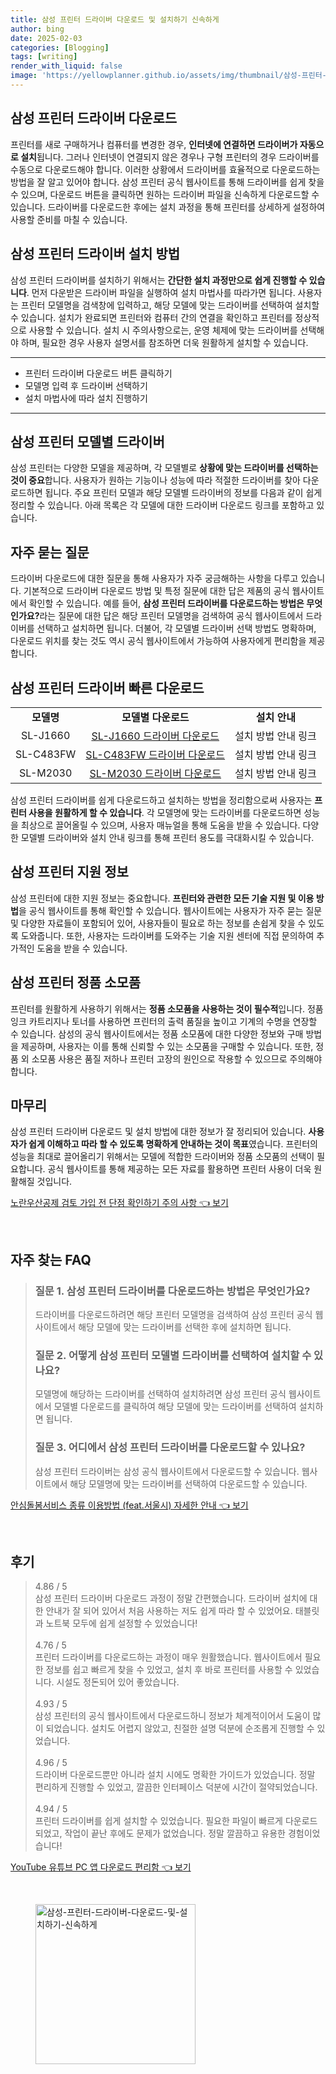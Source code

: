 ```yaml
---
title: 삼성 프린터 드라이버 다운로드 및 설치하기 신속하게
author: bing
date: 2025-02-03
categories: [Blogging]
tags: [writing]
render_with_liquid: false
image: 'https://yellowplanner.github.io/assets/img/thumbnail/삼성-프린터-드라이버-다운로드-및-설치하기-신속하게.webp'
---
```



<h2 id='삼성_프린터_드라이버_다운로드'>삼성 프린터 드라이버 다운로드</h2>

<p>프린터를 새로 구매하거나 컴퓨터를 변경한 경우, <b>인터넷에 연결하면 드라이버가 자동으로 설치</b>됩니다. 그러나 인터넷이 연결되지 않은 경우나 구형 프린터의 경우 드라이버를 수동으로 다운로드해야 합니다. 이러한 상황에서 드라이버를 효율적으로 다운로드하는 방법을 잘 알고 있어야 합니다. 삼성 프린터 공식 웹사이트를 통해 드라이버를 쉽게 찾을 수 있으며, 다운로드 버튼을 클릭하면 원하는 드라이버 파일을 신속하게 다운로드할 수 있습니다. 드라이버를 다운로드한 후에는 설치 과정을 통해 프린터를 상세하게 설정하여 사용할 준비를 마칠 수 있습니다.</p>

<h2 id='삼성_프린터_드라이버_설치방법'>삼성 프린터 드라이버 설치 방법</h2>

<p>삼성 프린터 드라이버를 설치하기 위해서는 <b>간단한 설치 과정만으로 쉽게 진행할 수 있습니다</b>. 먼저 다운받은 드라이버 파일을 실행하여 설치 마법사를 따라가면 됩니다. 사용자는 프린터 모델명을 검색창에 입력하고, 해당 모델에 맞는 드라이버를 선택하여 설치할 수 있습니다. 설치가 완료되면 프린터와 컴퓨터 간의 연결을 확인하고 프린터를 정상적으로 사용할 수 있습니다. 설치 시 주의사항으로는, 운영 체제에 맞는 드라이버를 선택해야 하며, 필요한 경우 사용자 설명서를 참조하면 더욱 원활하게 설치할 수 있습니다.</p>

<hr />

<ul>
    <li>프린터 드라이버 다운로드 버튼 클릭하기</li>
    <li>모델명 입력 후 드라이버 선택하기</li>
    <li>설치 마법사에 따라 설치 진행하기</li>
</ul>

<hr />

<h2 id='삼성_프린터_모델별_드라이버'>삼성 프린터 모델별 드라이버</h2>

<p>삼성 프린터는 다양한 모델을 제공하며, 각 모델별로 <b>상황에 맞는 드라이버를 선택하는 것이 중요</b>합니다. 사용자가 원하는 기능이나 성능에 따라 적절한 드라이버를 찾아 다운로드하면 됩니다. 주요 프린터 모델과 해당 모델별 드라이버의 정보를 다음과 같이 쉽게 정리할 수 있습니다. 아래 목록은 각 모델에 대한 드라이버 다운로드 링크를 포함하고 있습니다.</p>

<h2 id='자주_묻는_질문'>자주 묻는 질문</h2>

<p>드라이버 다운로드에 대한 질문을 통해 사용자가 자주 궁금해하는 사항을 다루고 있습니다. 기본적으로 드라이버 다운로드 방법 및 특정 질문에 대한 답은 제품의 공식 웹사이트에서 확인할 수 있습니다. 예를 들어, <b>삼성 프린터 드라이버를 다운로드하는 방법은 무엇인가요?</b>라는 질문에 대한 답은 해당 프린터 모델명을 검색하여 공식 웹사이트에서 드라이버를 선택하고 설치하면 됩니다. 더불어, 각 모델별 드라이버 선택 방법도 명확하며, 다운로드 위치를 찾는 것도 역시 공식 웹사이트에서 가능하여 사용자에게 편리함을 제공합니다.</p>

<h2 id='삼성_프린터_드라이버_빠른_다운로드'>삼성 프린터 드라이버 빠른 다운로드</h2>

<table>
    <tr>
        <td style="text-align: center; height: 17px;"><b>모델명</b></td>
        <td style="text-align: center; height: 17px;"><b>모델별 다운로드</b></td>
        <td style="text-align: center; height: 17px;"><b>설치 안내</b></td>
    </tr>
    <tr>
        <td style="text-align: center; height: 17px;">SL-J1660</td>
        <td style="text-align: center; height: 17px;"><a href="#">SL-J1660 드라이버 다운로드</a></td>
        <td style="text-align: center; height: 17px;">설치 방법 안내 링크</td>
    </tr>
    <tr>
        <td style="text-align: center; height: 17px;">SL-C483FW</td>
        <td style="text-align: center; height: 17px;"><a href="#">SL-C483FW 드라이버 다운로드</a></td>
        <td style="text-align: center; height: 17px;">설치 방법 안내 링크</td>
    </tr>
    <tr>
        <td style="text-align: center; height: 17px;">SL-M2030</td>
        <td style="text-align: center; height: 17px;"><a href="#">SL-M2030 드라이버 다운로드</a></td>
        <td style="text-align: center; height: 17px;">설치 방법 안내 링크</td>
    </tr>
</table>

<p>삼성 프린터 드라이버를 쉽게 다운로드하고 설치하는 방법을 정리함으로써 사용자는 <b>프린터 사용을 원활하게 할 수 있습니다</b>. 각 모델명에 맞는 드라이버를 다운로드하면 성능을 최상으로 끌어올릴 수 있으며, 사용자 매뉴얼을 통해 도움을 받을 수 있습니다. 다양한 모델별 드라이버와 설치 안내 링크를 통해 프린터 용도를 극대화시킬 수 있습니다.</p>

<h2 id='삼성_프린터_지원_정보'>삼성 프린터 지원 정보</h2>

<p>삼성 프린터에 대한 지원 정보는 중요합니다. <b>프린터와 관련한 모든 기술 지원 및 이용 방법</b>을 공식 웹사이트를 통해 확인할 수 있습니다. 웹사이트에는 사용자가 자주 묻는 질문 및 다양한 자료들이 포함되어 있어, 사용자들이 필요로 하는 정보를 손쉽게 찾을 수 있도록 도와줍니다. 또한, 사용자는 드라이버를 도와주는 기술 지원 센터에 직접 문의하여 추가적인 도움을 받을 수 있습니다.</p>

<h2 id='삼성_프린터_정품_소모품'>삼성 프린터 정품 소모품</h2>

<p>프린터를 원활하게 사용하기 위해서는 <b>정품 소모품을 사용하는 것이 필수적</b>입니다. 정품 잉크 카트리지나 토너를 사용하면 프린터의 출력 품질을 높이고 기계의 수명을 연장할 수 있습니다. 삼성의 공식 웹사이트에서는 정품 소모품에 대한 다양한 정보와 구매 방법을 제공하며, 사용자는 이를 통해 신뢰할 수 있는 소모품을 구매할 수 있습니다. 또한, 정품 외 소모품 사용은 품질 저하나 프린터 고장의 원인으로 작용할 수 있으므로 주의해야 합니다.</p>

<h2 id='마무리'>마무리</h2>

<p>삼성 프린터 드라이버 다운로드 및 설치 방법에 대한 정보가 잘 정리되어 있습니다. <b>사용자가 쉽게 이해하고 따라 할 수 있도록 명확하게 안내하는 것이 목표</b>였습니다. 프린터의 성능을 최대로 끌어올리기 위해서는 모델에 적합한 드라이버와 정품 소모품의 선택이 필요합니다. 공식 웹사이트를 통해 제공하는 모든 자료를 활용하면 프린터 사용이 더욱 원활해질 것입니다.</p>


<p><a class="click-button" title="노란우산공제 검토 가입 전 단점 확인하기 주의 사항" href="https://yellowplanner.github.io/posts/%EB%85%B8%EB%9E%80%EC%9A%B0%EC%82%B0%EA%B3%B5%EC%A0%9C-%EA%B2%80%ED%86%A0-%EA%B0%80%EC%9E%85-%EC%A0%84-%EB%8B%A8%EC%A0%90-%ED%99%95%EC%9D%B8%ED%95%98%EA%B8%B0-%EC%A3%BC%EC%9D%98-%EC%82%AC%ED%95%AD/" rel="dofollow">노란우산공제 검토 가입 전 단점 확인하기 주의 사항 👈 보기</a></p><br>
<h2 id='자주_찾는_FAQ'>자주 찾는 FAQ</h2>
<div itemscope="" itemtype="https://schema.org/FAQPage"> 
<blockquote> 
<div itemscope="" itemprop="mainEntity" itemtype="https://schema.org/Question"> 
<h3 itemprop="name">질문 1. 삼성 프린터 드라이버를 다운로드하는 방법은 무엇인가요?</h3> 
<div itemscope="" itemprop="acceptedAnswer" itemtype="https://schema.org/Answer"> 
<span itemprop="text"> 
<p>드라이버를 다운로드하려면 해당 프린터 모델명을 검색하여 삼성 프린터 공식 웹사이트에서 해당 모델에 맞는 드라이버를 선택한 후에 설치하면 됩니다.</p>
</span> 
</div> 
</div> 
<div itemscope="" itemprop="mainEntity" itemtype="https://schema.org/Question"> 
<h3 itemprop="name">질문 2. 어떻게 삼성 프린터 모델별 드라이버를 선택하여 설치할 수 있나요?</h3> 
<div itemscope="" itemprop="acceptedAnswer" itemtype="https://schema.org/Answer"> 
<span itemprop="text"> 
<p>모델명에 해당하는 드라이버를 선택하여 설치하려면 삼성 프린터 공식 웹사이트에서 모델별 다운로드를 클릭하여 해당 모델에 맞는 드라이버를 선택하여 설치하면 됩니다.</p>
</span> 
</div> 
</div> 
<div itemscope="" itemprop="mainEntity" itemtype="https://schema.org/Question"> 
<h3 itemprop="name">질문 3. 어디에서 삼성 프린터 드라이버를 다운로드할 수 있나요?</h3> 
<div itemscope="" itemprop="acceptedAnswer" itemtype="https://schema.org/Answer"> 
<span itemprop="text"> 
<p>삼성 프린터 드라이버는 삼성 공식 웹사이트에서 다운로드할 수 있습니다. 웹사이트에서 해당 모델명에 맞는 드라이버를 선택하여 다운로드할 수 있습니다.</p>
</span> 
</div> 
</div> 
</blockquote> 
</div>
<p><a class="click-button" title="안심돌봄서비스 종류 이용방법 (feat.서울시) 자세한 안내" href="https://yellowplanner.github.io/posts/%EC%95%88%EC%8B%AC%EB%8F%8C%EB%B4%84%EC%84%9C%EB%B9%84%EC%8A%A4-%EC%A2%85%EB%A5%98-%EC%9D%B4%EC%9A%A9%EB%B0%A9%EB%B2%95-(feat.%EC%84%9C%EC%9A%B8%EC%8B%9C)-%EC%9E%90%EC%84%B8%ED%95%9C-%EC%95%88%EB%82%B4/" rel="dofollow">안심돌봄서비스 종류 이용방법 (feat.서울시) 자세한 안내 👈 보기</a></p><br>
<h2 id='후기'>후기</h2>
<div itemscope itemtype="https://schema.org/Product">
  <blockquote>
  <div itemprop="review" itemscope itemtype="https://schema.org/Review">
      <div itemprop="reviewRating" itemscope itemtype="https://schema.org/Rating"> <span itemprop="ratingValue">4.86</span> / <span itemprop="bestRating">5</span> </div>
      <span itemprop="reviewBody">삼성 프린터 드라이버 다운로드 과정이 정말 간편했습니다. 드라이버 설치에 대한 안내가 잘 되어 있어서 처음 사용하는 저도 쉽게 따라 할 수 있었어요. 태블릿과 노트북 모두에 쉽게 설정할 수 있었습니다!</span>
  </div>
  <br>
  <div itemprop="review" itemscope itemtype="https://schema.org/Review">
      <div itemprop="reviewRating" itemscope itemtype="https://schema.org/Rating"> <span itemprop="ratingValue">4.76</span> / <span itemprop="bestRating">5</span> </div>
      <span itemprop="reviewBody">프린터 드라이버를 다운로드하는 과정이 매우 원활했습니다. 웹사이트에서 필요한 정보를 쉽고 빠르게 찾을 수 있었고, 설치 후 바로 프린터를 사용할 수 있었습니다. 시설도 정돈되어 있어 좋았습니다.</span>
  </div>
  <br>
  <div itemprop="review" itemscope itemtype="https://schema.org/Review">
      <div itemprop="reviewRating" itemscope itemtype="https://schema.org/Rating"> <span itemprop="ratingValue">4.93</span> / <span itemprop="bestRating">5</span> </div>
      <span itemprop="reviewBody">삼성 프린터의 공식 웹사이트에서 다운로드하니 정보가 체계적이어서 도움이 많이 되었습니다. 설치도 어렵지 않았고, 친절한 설명 덕분에 순조롭게 진행할 수 있었습니다.</span>
  </div>
  <br>
  <div itemprop="review" itemscope itemtype="https://schema.org/Review">
      <div itemprop="reviewRating" itemscope itemtype="https://schema.org/Rating"> <span itemprop="ratingValue">4.96</span> / <span itemprop="bestRating">5</span> </div>
      <span itemprop="reviewBody">드라이버 다운로드뿐만 아니라 설치 시에도 명확한 가이드가 있었습니다. 정말 편리하게 진행할 수 있었고, 깔끔한 인터페이스 덕분에 시간이 절약되었습니다.</span>
  </div>
  <br>
  <div itemprop="review" itemscope itemtype="https://schema.org/Review">
      <div itemprop="reviewRating" itemscope itemtype="https://schema.org/Rating"> <span itemprop="ratingValue">4.94</span> / <span itemprop="bestRating">5</span> </div>
      <span itemprop="reviewBody">프린터 드라이버를 쉽게 설치할 수 있었습니다. 필요한 파일이 빠르게 다운로드되었고, 작업이 끝난 후에도 문제가 없었습니다. 정말 깔끔하고 유용한 경험이었습니다!</span>
  </div>
  </blockquote>
</div>
<p><a class="click-button" title="YouTube 유튜브 PC 앱 다운로드 편리함" href="https://yellowplanner.github.io/posts/YouTube-%EC%9C%A0%ED%8A%9C%EB%B8%8C-PC-%EC%95%B1-%EB%8B%A4%EC%9A%B4%EB%A1%9C%EB%93%9C-%ED%8E%B8%EB%A6%AC%ED%95%A8/" rel="dofollow">YouTube 유튜브 PC 앱 다운로드 편리함 👈 보기</a></p><br>
<figure class="image"><img src="https://yellowplanner.github.io/assets/img/thumbnail/삼성-프린터-드라이버-다운로드-및-설치하기-신속하게.webp" alt="삼성-프린터-드라이버-다운로드-및-설치하기-신속하게" width="256" height="256"></figure>